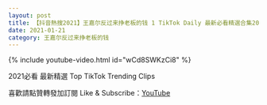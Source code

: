 ```yaml
---
layout: post
title: 【抖音熱搜2021】王嘉尔反过来挣老板的钱 1 TikTok Daily 最新必看精選合集2021 01 21
date: 2021-01-21
category: 王嘉尔反过来挣老板的钱
---
```


{% include youtube-video.html id="wCd8SWKzCi8" %}

2021必看 最新精選 Top TikTok Trending Clips

喜歡請點贊轉發加訂閱 Like & Subscribe：[YouTube](https://www.youtube.com/channel/UCAoR7VcanIPd04uEq_GIylA/videos)

